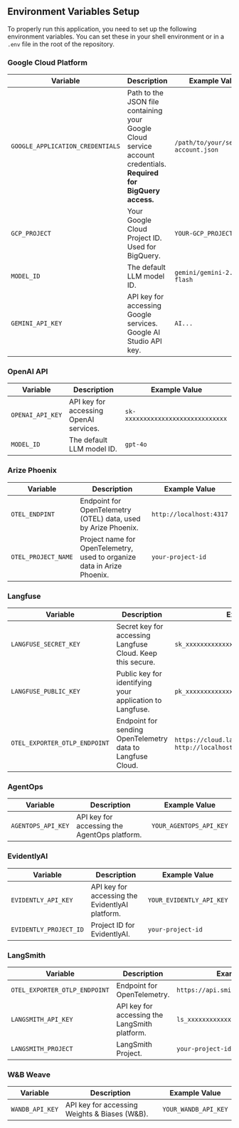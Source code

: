 ## Environment Variables Setup

To properly run this application, you need to set up the following environment variables. You can set these in your shell environment or in a `.env` file in the root of the repository.

### Google Cloud Platform

| Variable | Description | Example Value |
| ---- | ----| ---- |
| `GOOGLE_APPLICATION_CREDENTIALS`| Path to the JSON file containing your Google Cloud service account credentials.  **Required for BigQuery access.** | `/path/to/your/service-account.json` |
| `GCP_PROJECT` | Your Google Cloud Project ID. Used for BigQuery. | `YOUR-GCP_PROJECT` |
| `MODEL_ID` | The default LLM model ID. | `gemini/gemini-2.0-flash` |
| `GEMINI_API_KEY` | API key for accessing Google services. Google AI Studio API key. | `AI...` |

### OpenAI API

| Variable | Description | Example Value |
| ---- | ---- | ---- |
| `OPENAI_API_KEY` | API key for accessing OpenAI services. | `sk-xxxxxxxxxxxxxxxxxxxxxxxxxxxx` |
| `MODEL_ID` | The default LLM model ID. | `gpt-4o` |

### Arize Phoenix

| Variable | Description | Example Value |
| ---- | ---- | ---- |
| `OTEL_ENDPINT` | Endpoint for OpenTelemetry (OTEL) data, used by Arize Phoenix. | `http://localhost:4317` |
| `OTEL_PROJECT_NAME` | Project name for OpenTelemetry, used to organize data in Arize Phoenix. | `your-project-id` |

### Langfuse

| Variable | Description | Example Value |
| ---- | ---- | ---- |
| `LANGFUSE_SECRET_KEY` | Secret key for accessing Langfuse Cloud. Keep this secure. | `sk_xxxxxxxxxxxxxxxxxxxxxxxx` |
| `LANGFUSE_PUBLIC_KEY` | Public key for identifying your application to Langfuse. | `pk_xxxxxxxxxxxxxxxxxxxxxxxx` |
| `OTEL_EXPORTER_OTLP_ENDPOINT` | Endpoint for sending OpenTelemetry data to Langfuse Cloud. | `https://cloud.langfuse.com/api/public/otel`, `http://localhost:3000/api/public/otel` |

### AgentOps

| Variable | Description | Example Value |
| ---- | ---- | ---- |
| `AGENTOPS_API_KEY` | API key for accessing the AgentOps platform. | `YOUR_AGENTOPS_API_KEY` |

### EvidentlyAI

| Variable | Description | Example Value |
| ---- | ---- | ---- |
| `EVIDENTLY_API_KEY`   | API key for accessing the EvidentlyAI platform. | `YOUR_EVIDENTLY_API_KEY` |
| `EVIDENTLY_PROJECT_ID` | Project ID for EvidentlyAI. | `your-project-id` |

### LangSmith

| Variable | Description | Example Value |
| ---- | ---- | ---- |
| `OTEL_EXPORTER_OTLP_ENDPOINT` | Endpoint for OpenTelemetry. | `https://api.smith.langchain.com/otel` |
| `LANGSMITH_API_KEY`         | API key for accessing the LangSmith platform. | `ls_xxxxxxxxxxxxxxxxxxxxxxxx` |
| `LANGSMITH_PROJECT`         | LangSmith Project. | `your-project-id` |

### W&B Weave

| Variable | Description | Example Value |
| ---- | ---- | ---- |
| `WANDB_API_KEY` | API key for accessing Weights & Biases (W&B). | `YOUR_WANDB_API_KEY` |
